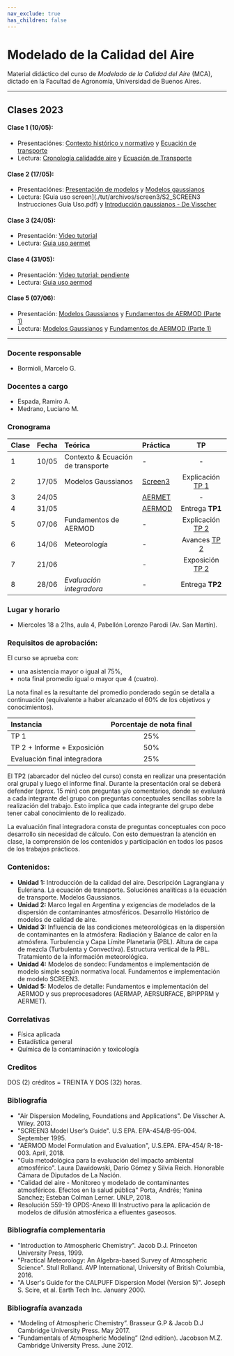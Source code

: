```yaml
---
nav_exclude: true
has_children: false
---
```


# Modelado de la Calidad del Aire

Material didáctico del curso de *Modelado de la Calidad del Aire* (MCA), dictado en la Facultad de Agronomía, Universidad de Buenos Aires.

---

## Clases 2023
#### Clase 1 (10/05):
+ Presentaciónes:  [Contexto histórico y normativo](./files/MCA23_1_Contexto.pdf) y  [Ecuación de transporte](./files/MCA23_1_EcTransporte.pdf)
+ Lectura:  [Cronología calidadde aire](./files/Heirdon_AirPollutionHistorical.pdf) y [Ecuación de Transporte](./files/MCA_Apunte_01_EcTransporte.pdf)

#### Clase 2 (17/05):
+ Presentaciónes: [Presentación de modelos](./files/MCA_3_Introduccion_Modelado_Dispersión.pdf) y [Modelos gaussianos](./files/MCA_4_Presentando_Modelo_Gausiano.pdf)
+ Lectura: [Guia uso screen](./tut/archivos/screen3/S2_SCREEN3 Instrucciones Guía Uso.pdf) y [Introducción gaussianos - De Visscher](./files/CAP2-DE_VISSSCHER-PRIMER.pdf)

#### Clase 3 (24/05):
+ Presentación: [Video tutorial](https://youtu.be/YP510pY2EiU)
+ Lectura: [Guia uso aermet](https://gaftp.epa.gov/Air/aqmg/SCRAM/models/met/aermet/aermet_userguide.pdf)

#### Clase 4 (31/05):
+  Presentación: [Video tutorial: pendiente]()
+  Lectura: [Guia uso aermod](https://gaftp.epa.gov/Air/aqmg/SCRAM/models/preferred/aermod/aermod_userguide.pdf)

#### Clase 5 (07/06):
+  Presentación: [Modelos Gaussianos](./files/MCA_Clases_ModDispersion.pdf) y [Fundamentos de AERMOD (Parte 1)](./files/MCA_Clases_AERMOD_parte1.pdf)
+ Lectura: [Modelos Gaussianos](./files/MCA_Apunte_02_ModDispersion.pdf) y [Fundamentos de AERMOD (Parte 1)](./files/MCA_Apunte_02_AERMOD.pdf)

---

### Docente responsable
+ Bormioli, Marcelo G.

### Docentes a cargo
+ Espada, Ramiro A.
+ Medrano, Luciano M.

### Cronograma

|Clase|Fecha  | Teórica | Práctica  |  TP   |
|:----|:-----:|:--------|:----------|:-----:|
|  1  | 10/05 | Contexto & Ecuación de transporte | -                             | -                                   |
|  2  | 17/05 | Modelos Gaussianos                | [Screen3](./tut/screen3.html) | Explicación [TP 1](./tps/tp1.html)  |
|  3  | 24/05 |                                   | [AERMET](./tut/aermet.html)   | -                                   |
|  4  | 31/05 |                                   | [AERMOD](./tut/aermod.html)   | Entrega **TP1**                     |
|  5  | 07/06 | Fundamentos de AERMOD             | -                             | Explicación [TP 2](./tps/tp2.html)  |
|  6  | 14/06 | Meteorología                      | -                             | Avances [TP 2](./tps/tp2.html)      |
|  7  | 21/06 |                                   | -                             | Exposición [TP 2](./tps/tp2.html)   |
|  8  | 28/06 | *Evaluación integradora*          | -                             | Entrega **TP2**                     |


### Lugar y horario
+ Miercoles 18 a 21hs, aula 4, Pabellón Lorenzo Parodi (Av. San Martín).


### Requisitos de aprobación:

El  curso se aprueba con:
- una asistencia mayor o igual al 75%,
- nota final promedio igual o mayor que 4 (cuatro).

La nota final es la resultante del promedio ponderado según se detalla a continuación (equivalente a haber alcanzado el 60% de los objetivos y conocimientos).

| Instancia | Porcentaje de nota final |
|:----------|:-----------------:|
| TP 1                         | 25% |  
| TP 2 + Informe + Exposición  | 50% |
| Evaluación final integradora | 25% |

El TP2 (abarcador del núcleo del curso) consta en realizar una presentación oral grupal y luego el informe final. Durante la presentación oral se deberá defender (aprox. 15 min) con preguntas y/o comentarios, donde se evaluará a cada integrante del grupo con preguntas conceptuales sencillas sobre la realización del trabajo. Esto implica que cada integrante del grupo debe tener cabal conocimiento de lo realizado.

La evaluación final integradora consta de preguntas conceptuales con poco desarrollo sin necesidad de cálculo. Con esto demuestran la atención en clase, la comprensión de los contenidos y participación en todos los pasos de los trabajos prácticos.


### Contenidos:
- **Unidad 1:** Introducción de la calidad del aire. Descripción Lagrangiana y Euleriana. La ecuación de transporte. Soluciónes analíticas a la ecuación de transporte. Modelos Gaussianos.
- **Unidad 2:** Marco legal en Argentina y exigencias de modelados de la dispersión de contaminantes atmosféricos. Desarrollo Histórico de modelos de calidad de aire.
- **Unidad 3:** Influencia de las condiciones meteorológicas en la dispersión de contaminantes en la atmósfera: Radiación y Balance de calor en la atmósfera. Turbulencia y Capa Límite Planetaria (PBL). Altura de capa de mezcla (Turbulenta y Convectiva). Estructura vertical de la PBL. Tratamiento de la información meteorológica.
- **Unidad 4:** Modelos de sondeo: Fundamentos e implementación de modelo simple según normativa local. Fundamentos e implementación de modelo SCREEN3. 
- **Unidad 5:** Modelos de detalle: Fundamentos e implementación del AERMOD y sus preprocesadores (AERMAP, AERSURFACE, BPIPPRM y AERMET). 

### Correlativas
+ Física aplicada
+ Estadística general
+ Química de la contaminación y toxicología

### Creditos
DOS (2) créditos = TREINTA Y DOS (32) horas.

### Bibliografía

+ "Air Dispersion Modeling, Foundations and Applications". De Visscher A. Wiley. 2013.
+ "SCREEN3 Model User’s Guide". U.S EPA. EPA-454/B-95-004. September 1995.
+ "AERMOD Model Formulation and Evaluation", U.S.EPA. EPA-454/ R-18-003. April, 2018.
+ "Guía metodológica para la evaluación del impacto ambiental atmosférico". Laura Dawidowski, Darío Gómez y Silvia Reich. Honorable Cámara de Diputados de La Nación.
+ "Calidad del aire - Monitoreo y modelado de contaminantes atmosféricos. Efectos en la salud pública" Porta, Andrés; Yanina Sanchez; Esteban Colman Lerner. UNLP, 2018.
+ Resolución 559-19 OPDS-Anexo III Instructivo para la aplicación de modelos de difusión atmosférica a efluentes gaseosos. 
<!-- + "Description of the HYSPLIT 4 modeling system". Roland R. Draxler. Air Resources Laboratory (ARL). Silver Spring, Maryland. December 1997.-->

### Bibliografía complementaria

+ "Introduction to Atmospheric Chemistry". Jacob D.J. Princeton University Press, 1999.
+ "Practical Meteorology: An Algebra-based Survey of Atmospheric Science". Stull Rolland. AVP International, University of British Columbia, 2016.
+ "A User's Guide for the CALPUFF Dispersion Model (Version 5)". Joseph S. Scire, et al. Earth Tech Inc. January 2000.

### Bibliografía avanzada

+ “Modeling of Atmospheric Chemistry”. Brasseur G.P & Jacob D.J Cambridge University Press. May 2017.
+ “Fundamentals of Atmospheric Modeling” (2nd edition). Jacobson M.Z. Cambridge University Press. June 2012.


